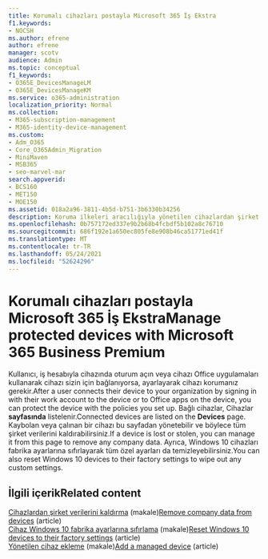 ```yaml
---
title: Korumalı cihazları postayla Microsoft 365 İş Ekstra
f1.keywords:
- NOCSH
ms.author: efrene
author: efrene
manager: scotv
audience: Admin
ms.topic: conceptual
f1_keywords:
- O365E_DevicesManageLM
- O365E_DevicesManageKM
ms.service: o365-administration
localization_priority: Normal
ms.collection:
- M365-subscription-management
- M365-identity-device-management
ms.custom:
- Adm_O365
- Core_O365Admin_Migration
- MiniMaven
- MSB365
- seo-marvel-mar
search.appverid:
- BCS160
- MET150
- MOE150
ms.assetid: 018a2a96-3811-4b5d-b751-3b6330b34256
description: Koruma ilkeleri aracılığıyla yönetilen cihazlardan şirket verilerini kaldırmayı ve cihazları fabrika Windows 10 ayarlarına sıfırlamayı öğrenin.
ms.openlocfilehash: 0b757172ed337e9b2b68b4fcbdf5b102a8c76710
ms.sourcegitcommit: 686f192e1a650ec805fe8e908b46ca51771ed41f
ms.translationtype: MT
ms.contentlocale: tr-TR
ms.lasthandoff: 05/24/2021
ms.locfileid: "52624296"
---
```

# <a name="manage-protected-devices-with-microsoft-365-business-premium"></a><span data-ttu-id="8f077-103">Korumalı cihazları postayla Microsoft 365 İş Ekstra</span><span class="sxs-lookup"><span data-stu-id="8f077-103">Manage protected devices with Microsoft 365 Business Premium</span></span>

<span data-ttu-id="8f077-104">Kullanıcı, iş hesabıyla cihazında oturum açın veya cihazı Office uygulamaları kullanarak cihazı sizin için bağlanıyorsa, ayarlayarak cihazı korumanız gerekir.</span><span class="sxs-lookup"><span data-stu-id="8f077-104">After a user connects their device to your organization by signing in with their work account to the device or to Office apps on the device, you can protect the device with the policies you set up.</span></span> <span data-ttu-id="8f077-105">Bağlı cihazlar, Cihazlar **sayfasında** listelenir.</span><span class="sxs-lookup"><span data-stu-id="8f077-105">Connected devices are listed on the **Devices** page.</span></span> <span data-ttu-id="8f077-106">Kaybolan veya çalınan bir cihazı bu sayfadan yönetebilir ve böylece tüm şirket verilerini kaldırabilirsiniz.</span><span class="sxs-lookup"><span data-stu-id="8f077-106">If a device is lost or stolen, you can manage it from this page to remove any company data.</span></span> <span data-ttu-id="8f077-107">Ayrıca, Windows 10 cihazları fabrika ayarlarına sıfırlayarak tüm özel ayarları da temizleyebilirsiniz.</span><span class="sxs-lookup"><span data-stu-id="8f077-107">You can also reset Windows 10 devices to their factory settings to wipe out any custom settings.</span></span> 

## <a name="related-content"></a><span data-ttu-id="8f077-108">İlgili içerik</span><span class="sxs-lookup"><span data-stu-id="8f077-108">Related content</span></span>
  
<span data-ttu-id="8f077-109">[Cihazlardan şirket verilerini kaldırma](remove-company-data.md) (makale)</span><span class="sxs-lookup"><span data-stu-id="8f077-109">[Remove company data from devices](remove-company-data.md) (article)</span></span>\
<span data-ttu-id="8f077-110">[Cihaz Windows 10 fabrika ayarlarına sıfırlama](reset-devices-to-factory-settings.md) (makale)</span><span class="sxs-lookup"><span data-stu-id="8f077-110">[Reset Windows 10 devices to their factory settings](reset-devices-to-factory-settings.md) (article)</span></span>\
<span data-ttu-id="8f077-111">[Yönetilen cihaz ekleme](./app-protection-settings-for-android-and-ios.md) (makale)</span><span class="sxs-lookup"><span data-stu-id="8f077-111">[Add a managed device](./app-protection-settings-for-android-and-ios.md) (article)</span></span>
